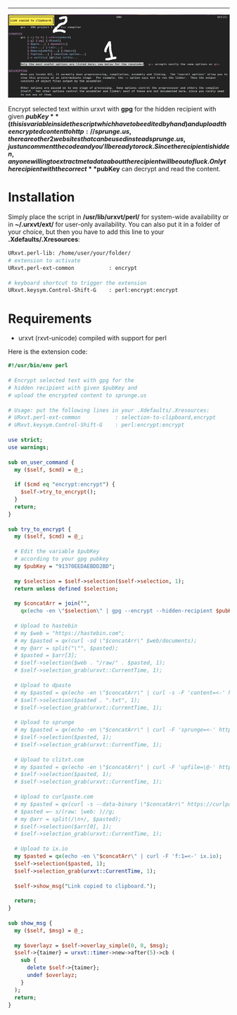 
---

![](img/file/urxvt-encrypt/encrypt.png)

Encrypt selected text within urxvt with **gpg** for the hidden recipient with given **$pubKey** (this is variable inside the script which have to be edited by hand) and upload the encrypted content to http://sprunge.us , there are other 2 websites that can be used instead sprunge.us, just uncomment the code and you'll be ready to rock. Since the recipient is hidden, anyone willing to extract metadata about the recipient will be out of luck. Only the recipient with the correct **$pubKey** can decrypt and read the content.

# Installation

Simply place the script in **/usr/lib/urxvt/perl/** for
system-wide availability or in **~/.urxvt/ext/** for user-only availability.
You can also put it in a folder of your choice, but then you have to add this
line to your **.Xdefaults/.Xresources**:

```bash
URxvt.perl-lib: /home/user/your/folder/
# extension to activate
URxvt.perl-ext-common           : encrypt

# keyboard shortcut to trigger the extension
URxvt.keysym.Control-Shift-G    : perl:encrypt:encrypt
```

# Requirements

* urxvt (rxvt-unicode) compiled with support for perl

Here is the extension code:

```perl
#!/usr/bin/env perl

# Encrypt selected text with gpg for the
# hidden recipient with given $pubKey and
# upload the encrypted content to sprunge.us

# Usage: put the following lines in your .Xdefaults/.Xresources:
# URxvt.perl-ext-common           : selection-to-clipboard,encrypt
# URxvt.keysym.Control-Shift-G    : perl:encrypt:encrypt

use strict;
use warnings;

sub on_user_command {
  my ($self, $cmd) = @_;

  if ($cmd eq "encrypt:encrypt") {
    $self->try_to_encrypt();
  }
  return;
}

sub try_to_encrypt {
  my ($self, $cmd) = @_;

  # Edit the variable $pubKey
  # according to your gpg pubkey
  my $pubKey = "91370EEDAEBDD2BD";

  my $selection = $self->selection($self->selection, 1);
  return unless defined $selection;

  my $concatArr = join("",
    qx(echo -en \"$selection\" | gpg --encrypt --hidden-recipient $pubKey --armor));

  # Upload to hastebin
  # my $web = "https://hastebin.com";
  # my $pasted = qx(curl -sd \"$concatArr\" $web/documents);
  # my @arr = split("\"", $pasted);
  # $pasted = $arr[3];
  # $self->selection($web . "/raw/" . $pasted, 1);
  # $self->selection_grab(urxvt::CurrentTime, 1);

  # Upload to dpaste
  # my $pasted = qx(echo -en \"$concatArr\" | curl -s -F 'content=<-' http://dpaste.com/api/v2/);
  # $self->selection($pasted . ".txt", 1);
  # $self->selection_grab(urxvt::CurrentTime, 1);

  # Upload to sprunge
  # my $pasted = qx(echo -en \"$concatArr\" | curl -F 'sprunge=<-' http://sprunge.us);
  # $self->selection($pasted, 1);
  # $self->selection_grab(urxvt::CurrentTime, 1);

  # Upload to clitxt.com
  # my $pasted = qx(echo -en \"$concatArr\" | curl -F 'upfile=\@-' https://clitxt.com);
  # $self->selection($pasted, 1);
  # $self->selection_grab(urxvt::CurrentTime, 1);

  # Upload to curlpaste.com
  # my $pasted = qx(curl -s --data-binary \"$concatArr\" https://curlpaste.com);
  # $pasted =~ s/(raw: |web: )//g;
  # my @arr = split(/\n+/, $pasted);
  # $self->selection($arr[0], 1);
  # $self->selection_grab(urxvt::CurrentTime, 1);

  # Upload to ix.io
  my $pasted = qx(echo -en \"$concatArr\" | curl -F 'f:1=<-' ix.io);
  $self->selection($pasted, 1);
  $self->selection_grab(urxvt::CurrentTime, 1);

  $self->show_msg("Link copied to clipboard.");

  return;
}

sub show_msg {
  my ($self, $msg) = @_;
  
  my $overlayz = $self->overlay_simple(0, 0, $msg);
  $self->{taimer} = urxvt::timer->new->after(5)->cb (
    sub {
      delete $self->{taimer};
      undef $overlayz;
    }
  );
  return;
}
```